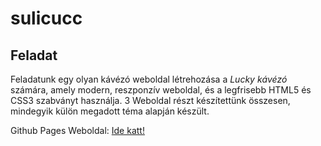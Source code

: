 # sulicucc


## Feladat

Feladatunk egy olyan kávézó weboldal létrehozása a *Lucky kávézó* számára, amely modern, reszponzív weboldal, és a legfrisebb HTML5 és CSS3 szabványt használja.
3 Weboldal részt készítettünk összesen, mindegyik külön megadott téma alapján készült.

Github Pages Weboldal: [Ide katt!](https://aigyuri.github.io/sulicucc/)
